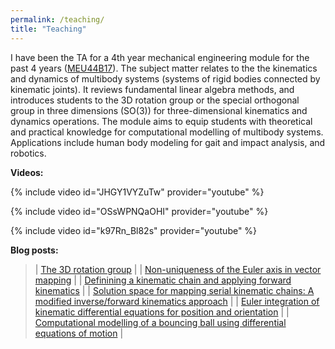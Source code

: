 ```yaml
---
permalink: /teaching/
title: "Teaching"
---
```



I have been the TA for a 4th year mechanical engineering module for the past 4 years (<a href="https://www.tcd.ie/Engineering/assets/module-descriptors/ss/MEU44B17.pdf" target="_blank">MEU44B17</a>). The subject matter relates to the the kinematics and dynamics of multibody systems (systems of rigid bodies connected by kinematic joints). It reviews fundamental linear algebra methods, and introduces students to the 3D rotation group or the special orthogonal group in three dimensions (SO(3)) for three-dimensional kinematics and dynamics operations. The module aims to equip students with theoretical and practical knowledge for computational modelling of multibody systems. Applications include human body modeling for gait and impact analysis, and robotics.

**Videos:**

{% include video id="JHGY1VYZuTw" provider="youtube" %}


{% include video id="OSsWPNQaOHI" provider="youtube" %}


{% include video id="k97Rn_Bl82s" provider="youtube" %}


**Blog posts:**

> | <a href="https://kevgildea.github.io/blog/Euler-Axis-Vector-Mapping/#the-3d-rotation-group" target="_blank">The 3D rotation group</a> |
> | <a href="https://kevgildea.github.io/blog/Euler-Axis-Vector-Mapping/#mapping-of-two-vectors" target="_blank">Non-uniqueness of the Euler axis in vector mapping</a> |
> | <a href="https://kevgildea.github.io/blog/Kinematic-Chain-Mapping/#definining-a-kinematic-chain-and-applying-forward-kinematics" target="_blank">Definining a kinematic chain and applying forward kinematics</a> |
> | <a href="https://kevgildea.github.io/blog/Kinematic-Chain-Mapping/#solution-space-for-mapping-kinematic-chains" target="_blank">Solution space for mapping serial kinematic chains: A modified inverse/forward kinematics approach</a> |
> | <a href="https://kevgildea.github.io/blog/Kinematic-differential-equations/" target="_blank">Euler integration of kinematic differential equations for position and orientation</a> |
> | <a href="https://kevgildea.github.io/blog/EOM-contact-modelling/" target="_blank">Computational modelling of a bouncing ball using differential equations of motion</a> |


